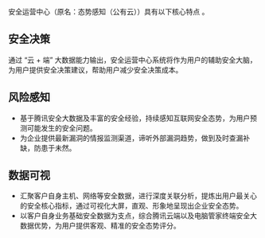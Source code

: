 安全运营中心（原名：态势感知（公有云））具有以下核心特点 。
## 安全决策
通过 “云 + 端” 大数据能力输出，安全运营中心系统将作为用户的辅助安全大脑，为用户提供安全决策建议，帮助用户减少安全决策成本。
## 风险感知
- 基于腾讯安全大数据及丰富的安全经验，持续感知互联网安全态势，为用户预测可能发生的安全问题。
- 为企业提供最新漏洞的情报监测渠道，谛听外部漏洞趋势，做到及时查漏补缺，防患于未然。

## 数据可视
- 汇聚客户自身主机、网络等安全数据，进行深度关联分析，提炼出用户最关心的安全核心指标，通过可视化大屏，直观、形象地呈现出企业安全态势。
- 以客户自身业务基础安全数据为支点，综合腾讯云端以及电脑管家终端安全大数据优势，为用户提供客观、精准的安全态势评分。